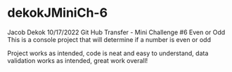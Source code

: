 # dekokJMiniCh-6

 Jacob Dekok
 10/17/2022
 Git Hub Transfer - Mini Challenge #6 Even or Odd
 This is a console project that will determine if
 a number is even or odd

Project works as intended,   code is neat and easy to understand,
data validation works as intended,   great work overall!